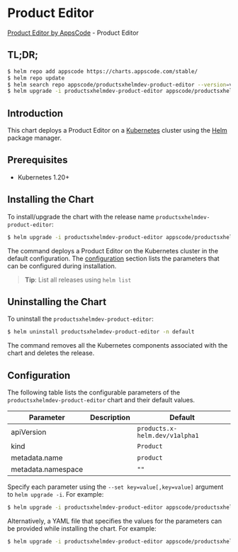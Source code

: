 # Product Editor

[Product Editor by AppsCode](https://appscode.com) - Product Editor

## TL;DR;

```bash
$ helm repo add appscode https://charts.appscode.com/stable/
$ helm repo update
$ helm search repo appscode/productsxhelmdev-product-editor --version=v0.21.0
$ helm upgrade -i productsxhelmdev-product-editor appscode/productsxhelmdev-product-editor -n default --create-namespace --version=v0.21.0
```

## Introduction

This chart deploys a Product Editor on a [Kubernetes](http://kubernetes.io) cluster using the [Helm](https://helm.sh) package manager.

## Prerequisites

- Kubernetes 1.20+

## Installing the Chart

To install/upgrade the chart with the release name `productsxhelmdev-product-editor`:

```bash
$ helm upgrade -i productsxhelmdev-product-editor appscode/productsxhelmdev-product-editor -n default --create-namespace --version=v0.21.0
```

The command deploys a Product Editor on the Kubernetes cluster in the default configuration. The [configuration](#configuration) section lists the parameters that can be configured during installation.

> **Tip**: List all releases using `helm list`

## Uninstalling the Chart

To uninstall the `productsxhelmdev-product-editor`:

```bash
$ helm uninstall productsxhelmdev-product-editor -n default
```

The command removes all the Kubernetes components associated with the chart and deletes the release.

## Configuration

The following table lists the configurable parameters of the `productsxhelmdev-product-editor` chart and their default values.

|     Parameter      | Description |                  Default                  |
|--------------------|-------------|-------------------------------------------|
| apiVersion         |             | <code>products.x-helm.dev/v1alpha1</code> |
| kind               |             | <code>Product</code>                      |
| metadata.name      |             | <code>product</code>                      |
| metadata.namespace |             | <code>""</code>                           |


Specify each parameter using the `--set key=value[,key=value]` argument to `helm upgrade -i`. For example:

```bash
$ helm upgrade -i productsxhelmdev-product-editor appscode/productsxhelmdev-product-editor -n default --create-namespace --version=v0.21.0 --set apiVersion=products.x-helm.dev/v1alpha1
```

Alternatively, a YAML file that specifies the values for the parameters can be provided while
installing the chart. For example:

```bash
$ helm upgrade -i productsxhelmdev-product-editor appscode/productsxhelmdev-product-editor -n default --create-namespace --version=v0.21.0 --values values.yaml
```

